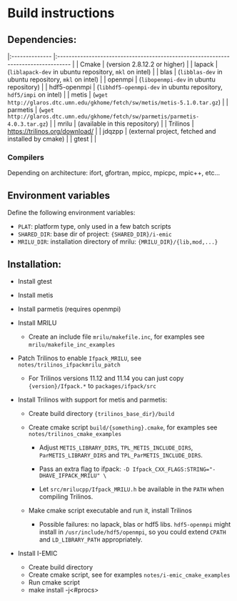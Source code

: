 # Build instructions

## Dependencies:

|:-------------- |:---------------------------------------------------------------------------------- |
| Cmake          | (version 2.8.12.2 or higher)                                                       |
| lapack         | (`liblapack-dev` in ubuntu repository, `mkl` on intel)                             |
| blas           | (`libblas-dev` in ubuntu repository, `mkl` on intel)                               |
| openmpi        | (`libopenmpi-dev` in ubuntu repository)                                            |
| hdf5-openmpi   | (`libhdf5-openmpi-dev` in ubuntu repository, `hdf5/impi` on intel)                 |
| metis          | (`wget http://glaros.dtc.umn.edu/gkhome/fetch/sw/metis/metis-5.1.0.tar.gz`)        |
| parmetis       | (`wget http://glaros.dtc.umn.edu/gkhome/fetch/sw/parmetis/parmetis-4.0.3.tar.gz`)  |
| mrilu          | (available in this repository)                                                     | 
| Trilinos       | <https://trilinos.org/download/>                                                   |
| jdqzpp         | (external project, fetched and installed by cmake)                                 |
| gtest          |                                                                                    |



### Compilers
Depending on architecture: ifort, gfortran, mpicc, mpicpc, mpic++, etc... 

## Environment variables
Define the following environment variables:

- `PLAT`: platform type, only used in a few batch scripts
- `SHARED_DIR`: base dir of project: `{SHARED_DIR}/i-emic`
- `MRILU_DIR`: installation directory of mrilu: `{MRILU_DIR}/{lib,mod,...}` 


## Installation:
  * Install gtest

  * Install metis

  * Install parmetis (requires openmpi)

  * Install MRILU
	*  Create an include file `mrilu/makefile.inc`, for examples see `mrilu/makefile_inc_examples`
  
  * Patch Trilinos to enable `Ifpack_MRILU`, see `notes/trilinos_ifpackmrilu_patch`
	* For Trilinos versions 11.12 and 11.14 you can just copy `{version}/Ifpack.*` to `packages/ifpack/src` 	
	
  * Install Trilinos with support for metis and parmetis:
	* Create build directory `{trilinos_base_dir}/build`
	* Create cmake script `build/{something}.cmake`, for examples see `notes/trilinos_cmake_examples`

		* Adjust `METIS_LIBRARY_DIRS`, `TPL_METIS_INCLUDE_DIRS`, `ParMETIS_LIBRARY_DIRS` and `TPL_ParMETIS_INCLUDE_DIRS`.
  
		* Pass an extra flag to ifpack: `-D Ifpack_CXX_FLAGS:STRING="-DHAVE_IFPACK_MRILU" \`
		
		* Let `src/mrilucpp/Ifpack_MRILU.h` be available in the `PATH` when compiling Trilinos.

	* Make cmake script executable and run it, install Trilinos 
	  * Possible failures: no lapack, blas or hdf5 libs. `hdf5-openmpi` might install in `/usr/include/hdf5/openmpi`, so you could extend `CPATH` and `LD_LIBRARY_PATH` appropriately.


  * Install I-EMIC
	* Create build directory
	* Create cmake script, see for examples `notes/i-emic_cmake_examples`
	* Run cmake script
    * make install -j<#procs>
